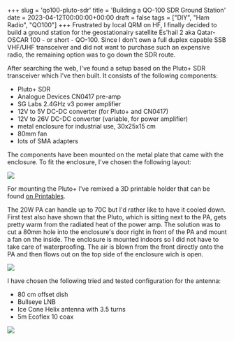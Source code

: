 +++
slug = 'qo100-pluto-sdr'
title = 'Building a QO-100 SDR Ground Station'
date = 2023-04-12T00:00:00+00:00
draft = false
tags = ["DIY", "Ham Radio", "QO100"]
+++
Frustrated by local QRM on HF, I finally decided to build a ground station for the geostationairy satellite Es'hail 2 aka Qatar-OSCAR 100 - or short - QO-100. Since I don't own a full duplex capable SSB VHF/UHF transceiver and did not want to purchase such an expensive radio, the remaining option was to go down the SDR route.

After searching the web, I've found a setup based on the Pluto+ SDR transceiver which I've then built. It consists of the following components:

* Pluto+ SDR
* Analogue Devices CN0417 pre-amp
* SG Labs 2.4GHz v3 power amplifier
* 12V to 5V DC-DC converter (for Pluto+ and CN0417)
* 12V to 26V DC-DC converter (variable, for power amplifier)
* metal enclosure for industrial use, 30x25x15 cm
* 80mm fan
* lots of SMA adapters

The components have been mounted on the metal plate that came with the enclosure. To fit the enclosure, I've chosen the following layout:

![](/img/qo100-pluto-sdr-1.jpg)

For mounting the Pluto+ I've remixed a 3D printable holder that can be found [on Printables](https://www.printables.com/de/model/488365-pluto-plus-sdr-mount).

The 20W PA can handle up to 70C but I'd rather like to have it cooled down. First test also have shown that the Pluto, which is sitting next to the PA, gets pretty warm from the radiated heat of the power amp. The solution was to cut a 80mm hole into the enclosure's door right in front of the PA and mount a fan on the inside. The enclosure is mounted indoors so I did not have to take care of waterproofing. The air is blown from the front directly onto the PA and then flows out on the top side of the enclosure wich is open.

![](/img/qo100-pluto-sdr-2.jpg)

I have chosen the following tried and tested configuration for the antenna:

* 80 cm offset dish
* Bullseye LNB
* Ice Cone Helix antenna with 3.5 turns
* 5m Ecoflex 10 coax


![](/img/qo100-pluto-sdr-3.jpg)